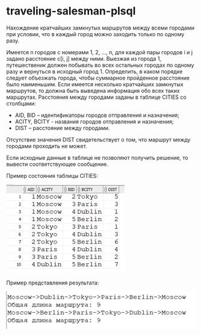 # traveling-salesman-plsql

Нахождение кратчайших замкнутых маршрутов между всеми городами при условии, что в каждый город можно заходить только по одному разу.

Имеется n городов с номерами 1, 2, ..., n, для каждой пары городов i и j задано расстояние c[i, j] между ними. Выезжая из города 1, путешественик должен побывать во всех остальных городах по одному разу и вернуться в исходный город 1.  Определить, в каком порядке следует объезжать города, чтобы суммарное  пройденное расстояние было наименьшим.
Если имеется несколько кратчайших замкнутых маршрутов, то должна быть выведена информация обо всех таких маршрутах. Расстояния между городами заданы в таблице CITIES со столбцами: 
*	AID, BID – идентификаторы городов отправления и назначения; 
*	ACITY, BCITY - названия городов отправления и назначения; 
*	DIST – расстояние между городами.

Отсутствие значения DIST свидетельствует о том, что маршрут между городами проходить  не может. 

Если исходные данные в таблице не позволяют получить решение, то вывести соответствующее сообщение. 

Пример состояния таблицы CITIES:

![alt text](test_table.png "table")

Пример представления результата:

![alt text](res.png "res")

